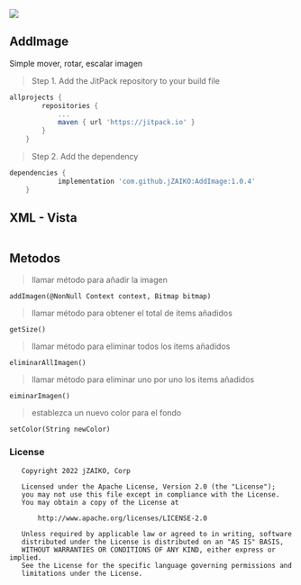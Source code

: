 [![](https://jitpack.io/v/jZAIKO/AddImage.svg)](https://jitpack.io/#jZAIKO/AddImage)

## AddImage
Simple mover, rotar, escalar imagen
> Step 1. Add the JitPack repository to your build file

```gradle
allprojects {
		repositories {
			...
			maven { url 'https://jitpack.io' }
		}
	}
  ```
  
  > Step 2. Add the dependency
```gradle
dependencies {
	        implementation 'com.github.jZAIKO:AddImage:1.0.4'
	}
  ```

## XML - Vista

```

```


## Metodos
> llamar método para añadir la imagen
```
addImagen(@NonNull Context context, Bitmap bitmap)
```
> llamar método para obtener el total de items añadidos
```
getSize()
```
> llamar método para eliminar todos los items añadidos
```
eliminarAllImagen()
```
> llamar método para eliminar uno por uno los items añadidos
```
eiminarImagen()
```
> establezca un nuevo color para el fondo
```
setColor(String newColor)
```

### License

```
   Copyright 2022 jZAIKO, Corp 

   Licensed under the Apache License, Version 2.0 (the "License");
   you may not use this file except in compliance with the License.
   You may obtain a copy of the License at

       http://www.apache.org/licenses/LICENSE-2.0

   Unless required by applicable law or agreed to in writing, software
   distributed under the License is distributed on an "AS IS" BASIS,
   WITHOUT WARRANTIES OR CONDITIONS OF ANY KIND, either express or implied.
   See the License for the specific language governing permissions and
   limitations under the License.
  ```
